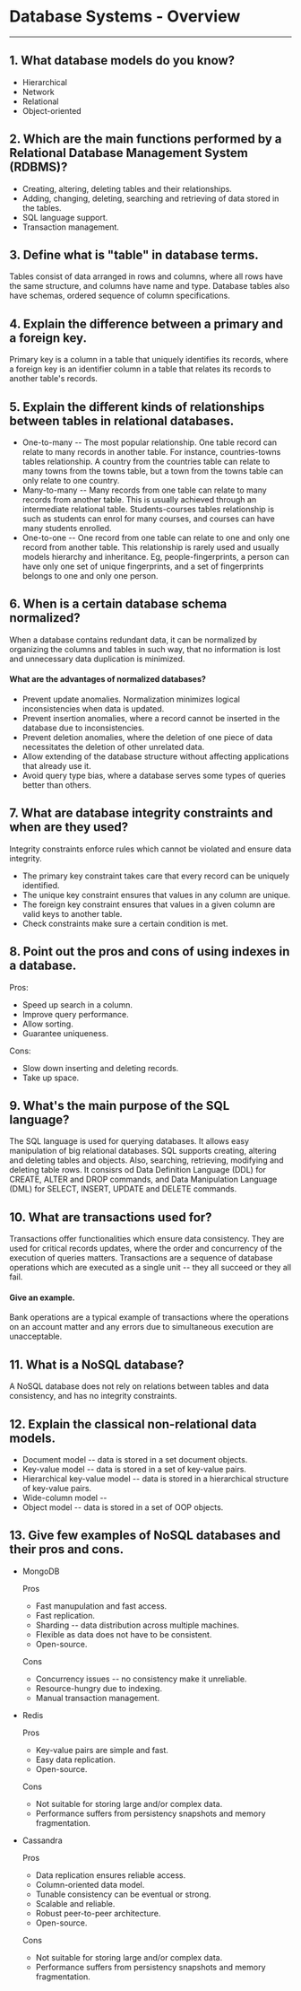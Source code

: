 
# Database Systems - Overview

--------------------


## 1. What database models do you know?

* Hierarchical
* Network
* Relational
* Object-oriented

## 2. Which are the main functions performed by a Relational Database Management System (RDBMS)?

* Creating, altering, deleting tables and their relationships.
* Adding, changing, deleting, searching and retrieving of data stored in the tables.
* SQL language support.
* Transaction management.

## 3. Define what is "table" in database terms.

Tables consist of data arranged in rows and columns, where all rows have the same structure, and columns have name and type. Database tables also have schemas, ordered sequence of column specifications.

## 4. Explain the difference between a primary and a foreign key.

Primary key is a column in a table that uniquely identifies its records, where a foreign key is an identifier column in a table that relates its records to another table's records.

## 5. Explain the different kinds of relationships between tables in relational databases.

* One-to-many -- The most popular relationship. One table record can relate to many records in another table. For instance, countries-towns tables relationship. A country from the countries table can relate to many towns from the towns table, but a town from the towns table can only relate to one country. 
* Many-to-many -- Many records from one table can relate to many records from another table. This is usually achieved through an intermediate relational table. Students-courses tables relationship is such as students can enrol for many courses, and courses can have many students enrolled.
* One-to-one -- One record from one table can relate to one and only one record from another table. This relationship is rarely used and usually models hierarchy and inheritance. Eg, people-fingerprints, a person can have only one set of unique fingerprints, and a set of fingerprints belongs to one and only one person.

## 6. When is a certain database schema normalized?

When a database contains redundant data, it can be normalized by organizing the columns and tables in such way, that no information is lost and unnecessary data duplication is minimized.

####    What are the advantages of normalized databases?

* Prevent update anomalies. Normalization minimizes logical inconsistencies when data is updated.
* Prevent insertion anomalies, where a record cannot be inserted in the database due to inconsistencies.
* Prevent deletion anomalies, where the deletion of one piece of data necessitates the deletion of other unrelated data.
* Allow extending of the database structure without affecting applications that already use it.
* Avoid query type bias, where a database serves some types of queries better than others.

## 7. What are database integrity constraints and when are they used?

Integrity constraints enforce rules which cannot be violated and ensure data integrity. 
* The primary key constraint takes care that every record can be uniquely identified. 
* The  unique key constraint ensures that values in any column are unique.
* The foreign key constraint ensures that values in a given column are valid keys to another table.
* Check constraints make sure a certain condition is met.

## 8. Point out the pros and cons of using indexes in a database.

Pros:
* Speed up search in a column.
* Improve query performance.
* Allow sorting.
* Guarantee uniqueness.

Cons:
* Slow down inserting and deleting records.
* Take up space.

## 9. What's the main purpose of the SQL language?

The SQL language is used for querying databases. It allows easy manipulation of big relational databases. SQL supports creating, altering and deleting tables and objects. Also, searching, retrieving, modifying and deleting table rows. It consisrs od Data Definition Language (DDL) for CREATE, ALTER and DROP commands, and Data Manipulation Language (DML) for SELECT, INSERT, UPDATE and DELETE commands.

## 10. What are transactions used for?

Transactions offer functionalities which ensure data consistency. They are used for critical records updates, where the order and concurrency of the execution of queries matters. Transactions are a sequence of database operations which are executed as a single unit -- they all succeed or they all fail.

#### Give an example.

Bank operations are a typical example of transactions where the operations on an account matter and any errors due to simultaneous execution are unacceptable.

## 11. What is a NoSQL database?

A NoSQL database does not rely on relations between tables and data consistency, and has no integrity constraints.

## 12. Explain the classical non-relational data models.

* Document model -- data is stored in a set document objects.
* Key-value model -- data is stored in a set of key-value pairs.
* Hierarchical key-value model -- data is stored in a hierarchical structure of key-value pairs.
* Wide-column model -- 
* Object model -- data is stored in a set of OOP objects.

## 13. Give few examples of NoSQL databases and their pros and cons.

* MongoDB

    Pros
    * Fast manupulation and fast access.
    * Fast replication.
    * Sharding -- data distribution across multiple machines.
    * Flexible as data does not have to be consistent.
    * Open-source.
    
    Cons
    * Concurrency issues -- no consistency make it unreliable.
    * Resource-hungry due to indexing. 
    * Manual transaction management.

* Redis

    Pros
    * Key-value pairs are simple and fast.
    * Easy data replication.
    * Open-source.
    
    Cons
    * Not suitable for storing large and/or complex data.
    * Performance suffers from persistency snapshots and memory fragmentation.
    
* Cassandra

    Pros
    * Data replication ensures reliable access.
    * Column-oriented data model.
    * Tunable consistency can be eventual or strong.
    * Scalable and reliable.
    * Robust peer-to-peer architecture.
    * Open-source.
    
    Cons
    * Not suitable for storing large and/or complex data.
    * Performance suffers from persistency snapshots and memory fragmentation.